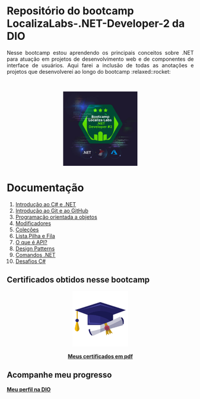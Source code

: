 <p align="center"> 
  <h1>Repositório do bootcamp LocalizaLabs-.NET-Developer-2 da DIO</h1>
  </p>
<p align="justify">
Nesse bootcamp estou aprendendo os principais conceitos sobre .NET para atuação em projetos de desenvolvimento web e de componentes de interface de usuários. Aqui farei a inclusão de todas as anotações e projetos que desenvolverei ao longo do bootcamp :relaxed::rocket:</p><br>

<p align="center">
  <img width="200" src="Imagens/Localiza-labs.jpg" alt="Logo bootcamp">  
  <br>
</p>

# Documentação

<ol>
<li><a href="https://github.com/WelbertJr/Bootcamp-DIO---LocalizaLabs-.NET-Developer-2/blob/main/docs/01-Introdu%C3%A7%C3%A3o%20ao%20C%23%20e%20.NET.md"> Introdução ao C# e .NET</a></li>
<li><a href="https://github.com/WelbertJr/Bootcamp-DIO---LocalizaLabs-.NET-Developer-2/blob/main/docs/02-Introdu%C3%A7%C3%A3o%20ao%20Git%20e%20ao%20GitHub.md"> Introdução ao Git e ao GitHub</a></li>
<li><a href="https://github.com/WelbertJr/Bootcamp-DIO---LocalizaLabs-.NET-Developer-2/blob/main/docs/03-Programa%C3%A7%C3%A3o%20orientada%20a%20objetos.md"> Programação orientada a objetos</a></li>
<li><a href="https://github.com/WelbertJr/Bootcamp-DIO---LocalizaLabs-.NET-Developer-2/blob/main/docs/04-Modificadores.md"> Modificadores</a></li>
<li><a href="https://github.com/WelbertJr/Bootcamp-DIO---LocalizaLabs-.NET-Developer-2/blob/main/docs/05-Cole%C3%A7%C3%B5es.md"> Coleções</a></li>
<li><a href="https://github.com/WelbertJr/Bootcamp-DIO---LocalizaLabs-.NET-Developer-2/blob/main/docs/06-Lista%2CPilha%20e%20Fila.md"> Lista,Pilha e Fila</a></li>
<li><a href="https://github.com/WelbertJr/Bootcamp-DIO---LocalizaLabs-.NET-Developer-2/blob/main/docs/07-O%20que%20%C3%A9%20API%3F.md"> O que é API?</a></li>
<li><a href="https://github.com/WelbertJr/Bootcamp-DIO---LocalizaLabs-.NET-Developer-2/blob/main/docs/08-Design%20Patterns.md"> Design Patterns</a></li>
<li><a href="https://github.com/WelbertJr/Bootcamp-DIO---LocalizaLabs-.NET-Developer-2/blob/main/docs/09-Comandos%20.NET.md"> Comandos .NET</a></li>
<li><a href="https://github.com/WelbertJr/Bootcamp-DIO---LocalizaLabs-.NET-Developer-2/tree/main/Desafios%20C%23">Desafios C#</a></li>  
</ol>

<p align="justify">
 <h2>Certificados obtidos nesse bootcamp</h2></p>

<div align="center">
  <img width="150" src="Imagens/diploma.png" alt="Meus certificados">
  <br>

  **[Meus certificados em pdf](https://github.com/WelbertJr/Bootcamp-DIO---LocalizaLabs-.NET-Developer-2/tree/main/Certificados)**
  </div>

<div align="justify">
  <h2>Acompanhe meu progresso</h2>
    
  **[Meu perfil na DIO](https://web.dio.me/users/welbertjunior?tab=achievements)** 
  </div>
